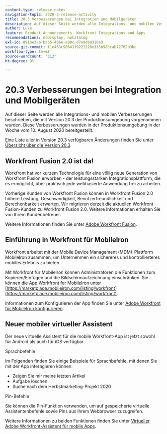 ```yaml
---
content-type: release-notes
navigation-topic: 2020-3-release-activity
title: 20.3 Verbesserungen bei Integration und Mobilgeräten
description: Auf dieser Seite werden alle Integrations- und mobilen Verbesserungen beschrieben, die mit Version 20.3 der Produktionsumgebung vorgenommen wurden. Diese Verbesserungen wurden in der Produktionsumgebung in der Woche vom 10. August 2020 bereitgestellt.
author: Luke
feature: Product Announcements, Workfront Integrations and Apps
recommendations: noDisplay, noCatalog
exl-id: 891be3ab-ba65-406e-a90c-d7a9db8310e3
source-git-commit: f1e463c90641f9221228e335b583cab72762b3bd
workflow-type: tm+mt
source-wordcount: '312'
ht-degree: 0%

---
```


# 20.3 Verbesserungen bei Integration und Mobilgeräten

Auf dieser Seite werden alle Integrations- und mobilen Verbesserungen beschrieben, die mit Version 20.3 der Produktionsumgebung vorgenommen wurden. Diese Verbesserungen wurden in der Produktionsumgebung in der Woche vom 10. August 2020 bereitgestellt.

Eine Liste aller in Version 20.3 verfügbaren Änderungen finden Sie unter [Übersicht über die Version 20.3](../../../product-announcements/product-releases/20.3-release-activity/20-3-release-overview.md).

## Workfront Fusion 2.0 ist da!

Workfront hat vor kurzem Technologie für eine völlig neue Generation von Workfront Fusion erworben - der leistungsstarken Integrationsplattform, die es ermöglicht, über praktisch jede webbasierte Anwendung frei zu arbeiten.

Vorherige Kunden von Workfront Fusion können in Workfront Fusion 2.0 höhere Leistung, Geschwindigkeit, Benutzerfreundlichkeit und Berechenbarkeit erwarten. Wir migrieren derzeit die aktuellen Workfront Fusion-Kunden zu Workfront Fusion 2.0. Weitere Informationen erhalten Sie von Ihrem Kundenbetreuer.

Weitere Informationen finden Sie unter [Adobe Workfront Fusion](../../../workfront-fusion/workfront-fusion-2.md).

## Einführung in Workfront für MobileIron

Workfront arbeitet mit der Mobile Device Management (MDM)-Plattform MobileIron zusammen, um Unternehmen ein sichereres und kontrollierteres mobiles Erlebnis zu bieten.

Mit Workfront für MobileIron können Administratoren die Funktionen zum Kopieren/Einfügen und die Bildschirmaufzeichnung einschränken. Sie können die App Workfront for MobileIron unter [https://marketplace.mobileiron.com/listing/workfront](https://marketplace.mobileiron.com/listing/workfront).

Informationen zum Konfigurieren der App finden Sie unter [Adobe Workfront für MobileIron konfigurieren](../../../workfront-basics/mobile-apps/using-the-workfront-mobile-app/wf-mobileiron-configs.md).

## Neuer mobiler virtueller Assistent

Der neue virtuelle Assistent für die mobile Workfront-App ist jetzt sowohl für Android als auch für iOS verfügbar.

Sprachbefehle

Im Folgenden finden Sie einige Beispiele für Sprachbefehle, mit denen Sie mit der App interagieren können:

* Zeigen Sie mir meine letzten Artikel
* Aufgabe löschen
* Suche nach dem Herbstmarketing-Projekt 2020

Pin-Befehle

Sie können die Pin-Funktion verwenden, um auf gespeicherte virtuelle Assistentenbefehle sowie Pins aus Ihrem Webbrowser zuzugreifen.

Weitere Informationen zu beiden Funktionen finden Sie unter [Virtueller Adobe Workfront-Assistent für mobile Apps](../../../workfront-basics/mobile-apps/using-the-workfront-mobile-app/wf-mobile-virtual-assistant.md).

